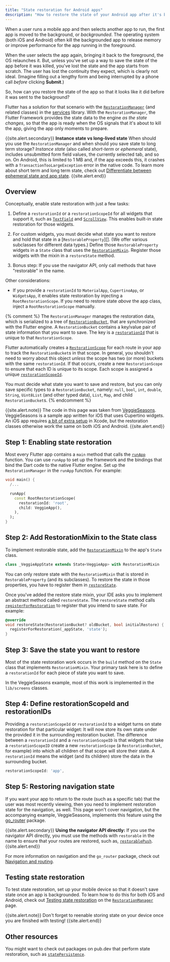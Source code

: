 ```yaml
--- 
title: "State restoration for Android apps"
description: "How to restore the state of your Android app after it's been killed by the OS."
---
```


When a user runs a mobile app and then selects another
app to run, the first app is moved to the background,
or _backgrounded_. The operating system (both iOS and Android)
often kill the backgrounded app to release memory or
improve performance for the app running in the foreground.

When the user selects the app again, bringing it
back to the foreground, the OS relaunches it.
But, unless you've set up a way to save the
state of the app before it was killed,
you've lost the state and the app starts from scratch.
The user has lost the continuity they expect,
which is clearly not ideal.
(Imagine filling out a lengthy form and being interrupted
by a phone call _before_ clicking **Submit**.)

So, how can you restore the state of the app so that
it looks like it did before it was sent to the
background?

Flutter has a solution for that scenario with the
[`RestorationManager`][] (and related classes)
in the [services][] library.
With the `RestorationManager`, the Flutter Framework
provides the state data to the engine _as the state
changes_, so that the app is ready when the OS signals
that it's about to kill the app, giving the app only
moments to prepare.

{{site.alert.secondary}}
  <strong>Instance state vs long-lived state</strong>
  When should you use the `RestorationManager` and
  when should you save state to long term storage?
  _Instance state_
  (also called _short-term_ or _ephemeral_ state),
  includes unsubmitted form field values, the currently
  selected tab, and so on. On Android, this is
  limited to 1 MB and, if the app exceeds this,
  it crashes with a `TransactionTooLargeException`
  error in the native code.
  To learn more about short term and long term state,
  check out [Differentiate between ephemeral state
  and app state][state].
{{site.alert.end}}

[state]: {{site.url}}/development/data-and-backend/state-mgmt/ephemeral-vs-app

## Overview

Conceptually,
enable state restoration with just a few tasks:

1. Define a `restorationId` or a `restorationScopeId`
   for all widgets that support it,
   such as [`TextField`][] and [`ScrollView`][].
   This enables built-in state restoration for those widgets.

2. For custom widgets,
   you must decide what state you want to restore
   and hold that state in a [`RestorableProperty`][].
   (We offer various subclasses for different data types.)
   Define those `RestorableProperty` widgets 
   in a `State` class that uses the [`RestorationMixin`][].
   Register those widgets with the mixin in a
   `restoreState` method.

3. Bonus step: If you use the navigator API,
   only call methods that have "restorable" in the name.

Other considerations:

* If you provide a `restorationId` to
  `MaterialApp`, `CupertinoApp`, or `WidgetsApp`,
  it enables state restoration by injecting a
  `RootRestorationScope`.
  If you need to restore state _above_ the app class,
  inject a `RootRestorationScope` manually.

[`RestorableProperty']: {{site.api}}/flutter/widgets/RestorableProperty-class.html
[`RestorationMixin`]: {{site.api}}/flutter/widgets/RestorationMixin-mixin.html
[`ScrollView`]: {{site.api}}/flutter/widgets/ScrollView/restorationId.html
[`TextField`]: {{site.api}}/flutter/material/TextField/restorationId.html

{% comment %}
The `RestorationManager` manages the restoration
data, which is serialized to a tree of [`RestorationBucket`][],
that are synchronized with the Flutter engine.
A `RestorationBucket` contains a key/value pair
of state information that you want to save. The key is a
[`restorationId`][] that is unique to that `RestorationScope`.

Flutter automatically creates a
[`RestorationScope`][] for each route in your
app to track the `RestorationBucket`s in that scope.
In general, you shouldn't need to worry about
this object _unless_ the scope has two (or more) buckets with
the same `restorationId`. If that occurs,
create a new `RestorationScope` to ensure
that each ID is unique to its scope.
Each scope is assigned a unique [`restorationScopeId`][].

You must decide what state you want to save and restore,
but you can only save specific types to a `RestorationBucket`,
namely: `null`, `bool`, `int`, `double`, `String`, `Uint8List`
(and other typed data), `List`, `Map`, and child `RestorationBucket`s.
{% endcomment %}

{{site.alert.note}}
  The code in this page was taken from [VeggieSeasons][].
  VeggieSeasons is a sample app written for iOS that uses Cupertino
  widgets. An iOS app requires [a bit of extra setup][] in Xcode, but
  the restoration classes otherwise work the same on both iOS and Android.
{{site.alert.end}}


[a bit of extra setup]: {{site.api}}/flutter/services/RestorationManager-class.html#state-restoration-on-ios
[`restorationId`]: {{site.api}}/flutter/widgets/RestorationScope/restorationId.html
[`restorationScopeId`]: {{site.api}}/flutter/widgets/RestorationScope/restorationScopeId.html
[`RestorationScope`]: {{site.api}}/flutter/widgets/RestorationScope-class.html
[VeggieSeasons]: {{site.github}}/flutter/samples/tree/master/veggieseasons

## Step 1: Enabling state restoration

Most every Flutter app contains a `main` method that calls the
[`runApp`][] function. You can use `runApp`
to set up the framework and the bindings that bind
the Dart code to the native Flutter engine.
Set up the `RestorationManager` in the `runApp` function.
For example:

```dart
void main() {
  /...

  runApp(
    const RootRestorationScope(
      restorationId: 'root',
      child: VeggieApp(),
    ),
  );
}
```

[`runApp`]: {{site.api}}/flutter/widgets/runApp.html

## Step 2: Add RestorationMixin to the State class

To implement restorable state,
add the [`RestorationMixin`][] to the app's `State` class.

```dart
class _VeggieAppState extends State<VeggieApp> with RestorationMixin
```

You can only restore state with the `RestorationMixin`
that is stored in `RestorableProperty` (and its subclasses).
To restore the state in those properties,
you have to register them in [`restoreState`][].

Once you've added the restore state mixin,
your IDE asks you to implement an abstract method
called `restoreState`. The `restoreState` method calls
[`registerForRestoration`][] to register that you
intend to save state. For example:

```dart
@override
void restoreState(RestorationBucket? oldBucket, bool initialRestore) {
  registerForRestoration(_appState, 'state');
} 
```

[`registerForRestoration`]: {{site.api}}/flutter/widgets/RestorationMixin/registerForRestoration.html
[`RestorationMixin`]: {{site.api}}/flutter/widgets/RestorationMixin-mixin.html
[`restoreState`]: {{site.api}}/flutter/widgets/RestorationMixin/restoreState.html

## Step 3: Save the state you want to restore

Most of the state restoration work occurs in the
`build` method on the `State` class that implements
`RestorationMixin`. Your primary task here is to
define a `restorationId` for each piece of state
you want to save.

In the VeggieSeasons example, most of this work
is implemented in the `lib/screens` classes.

## Step 4: Define restorationScopeId and restorationIDs

Providing a `restorationScopeId` or `restorationId`
to a widget turns on state restoration for that
particular widget: It will now store its own state
under the provided it in the surrounding restoration bucket.
The difference between a `restorationId` and a
`restorationScopeID` is that widgets that take a
`restorationScopeID` create a new `restorationScope`
(a `RestorationBucket`, for example) into which all
children of that scope  will store their state.
A `restorationId` means the widget (and its children)
store the data in the surrounding bucket.

```dart
restorationScopeId: 'app',
```

## Step 5: Restoring navigation state

If you want your app to return to the route (such
as a specific tab) that the user was most recently viewing,
then you need to implement
restoration state for the navigation, as well.
This page won't cover navigation, but the
accompanying example, VeggieSeasons, implements this
feature using the [go_router][] package.

{{site.alert.secondary}}
  **Using the navigator API directly:**
  If you use the navigator API directly,
  you must use the methods with `restorable`
  in the name to ensure that your routes are restored,
  such as, [`restorablePush`][].
{{site.alert.end}}

[`restorablePush`]: {{site.api}}/flutter/widgets/Navigator/restorablePush.html

For more information on navigation and the
`go_router` package, check out [Navigation and routing][].

[go_router]: {{site.pub}}/packages/go_router
[Navigation and routing]: {{site.url}}/development/ui/navigation

## Testing state restoration

To test state restoration, set up your mobile device so that
it doesn't save state once an app is backgrounded.
To learn how to do this for both iOS and Android,
check out [Testing state restoration][] on the
[`RestorationManager`][] page.

{{site.alert.note}}
  Don't forget to reenable
  storing state on your device once you are
  finished with testing!
{{site.alert.end}}

[Testing state restoration]: {{site.api}}/flutter/services/RestorationManager-class.html#testing-state-restoration

[`FlutterViewController`]: {{site.api}}/objcdoc/Classes/FlutterViewController.html
[`RestorationBucket`]: {{site.api}}/flutter/services/RestorationBucket-class.html
[`RestorationManager`]: {{site.api}}/flutter/services/RestorationManager-class.html
[services]: {{site.api}}/flutter/services/services-library.html

## Other resources

You might want to check out packages on pub.dev that
perform state restoration, such as [`statePersistence`][].

[`statePersistence`]: {{site.pub-pkg}}/state_persistence


